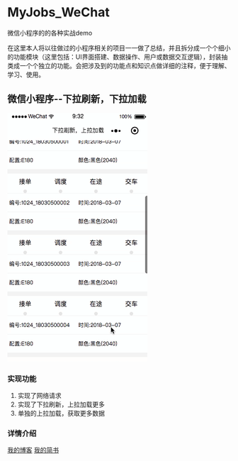 # MyJobs_WeChat
微信小程序的的各种实战demo

在这里本人将以往做过的小程序相关的项目一一做了总结，并且拆分成一个个细小的功能模块（这里包括：UI界面搭建、数据操作、用户或数据交互逻辑），封装抽类成一个个独立的功能。会把涉及到的功能点和知识点做详细的注释，便于理解、学习、使用。

## 微信小程序--下拉刷新，下拉加载 </br>

 ![images/loading.gif](images/loading.gif)
 
 ### 实现功能
1. 实现了网络请求
2. 实现了下拉刷新，上拉加载更多
3. 单独的上拉加载，获取更多数据

### 详情介绍
[我的博客](http://blog.csdn.net/cituses)
[我的简书](https://www.jianshu.com/u/06c3956da505)

